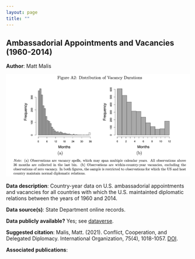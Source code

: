 ```yaml
---
layout: page
title: ""
---
```


## Ambassadorial Appointments and Vacancies (1960-2014)

**Author**: Matt Malis

![vacancies_plot](assets/vacancies_plot_website.png)

**Data description**: Country-year data on U.S. ambassadorial appointments and vacancies for all countries with which the U.S. maintainted diplomatic relations between the years of 1960 and 2014. 

**Data source(s)**: State Department online records.

**Data publicly available?** Yes; see [dataverse](https://dataverse.harvard.edu/dataset.xhtml?persistentId=doi:10.7910/DVN/ZTWOYY).

**Suggested citation**: Malis, Matt. (2021). Conflict, Cooperation, and Delegated Diplomacy. International Organization, 75(4), 1018-1057. [DOI](doi:10.1017/S0020818321000102).

**Associated publications**:
